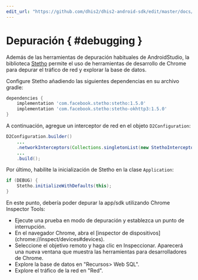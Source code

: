 ```yaml
---
edit_url: "https://github.com/dhis2/dhis2-android-sdk/edit/master/docs/content/developer/debugging.md" 
---
```

# Depuración  { #debugging } 

<!--DHIS2-SECTION-ID:debugging-->

Además de las herramientas de depuración habituales de AndroidStudio, la biblioteca [Stetho](http://facebook.github.io/stetho/) permite el uso de herramientas de desarrollo de Chrome para depurar el tráfico de red y explorar la base de datos.

Configure Stetho añadiendo las siguientes dependencias en su archivo gradle:

```gradle
dependencies {
    implementation 'com.facebook.stetho:stetho:1.5.0'
    implementation 'com.facebook.stetho:stetho-okhttp3:1.5.0'
}
```

A continuación, agregue un interceptor de red en el objeto `D2Configuration`:

```java
D2Configuration.builder()
    ...
    .networkInterceptors(Collections.singletonList(new StethoInterceptor()))
    ...
    .build();
```

Por último, habilite la inicialización de Stetho en la clase `Application`:

```java
if (DEBUG) {
    Stetho.initializeWithDefaults(this);
}
```

En este punto, debería poder depurar la app/sdk utilizando Chrome Inspector Tools:

- Ejecute una prueba en modo de depuración y establezca un punto de interrupción.
- En el navegador Chrome, abra el [inspector de dispositivos] (chrome://inspect/devices#devices).
- Seleccione el objetivo remoto y haga clic en Inspeccionar. Aparecerá una nueva ventana que muestra las herramientas para desarrolladores de Chrome.
- Explore la base de datos en "Recursos> Web SQL".
- Explore el tráfico de la red en "Red".


